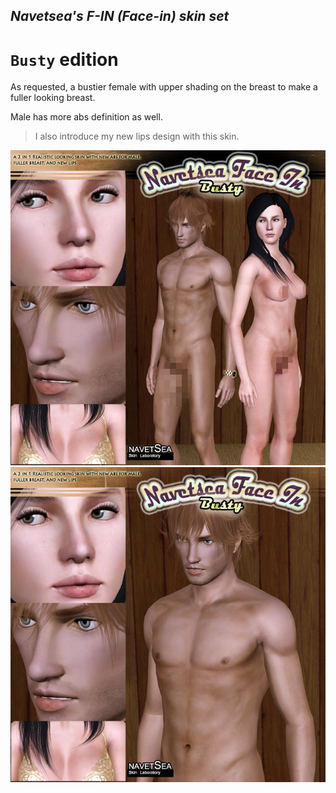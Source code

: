 ## _Navetsea's F-IN (Face-in) skin set_
# `Busty` edition

As requested, a bustier female with upper shading on the breast to make a fuller looking breast.

Male has more abs definition as well.

> I also introduce my new lips design with this skin. 

![Busty-1](/preview-images/15%20Busty-1.jpg)
![Busty-2](/preview-images/15%20Busty-2.jpg)
